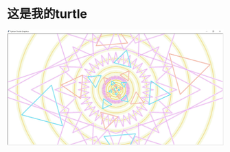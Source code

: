 # 这是我的turtle
![效果图](https://raw.githubusercontent.com/JiaYunSong/Python-Art/master/自学Python/turtle/turtle-几何图形(2).jpg)
